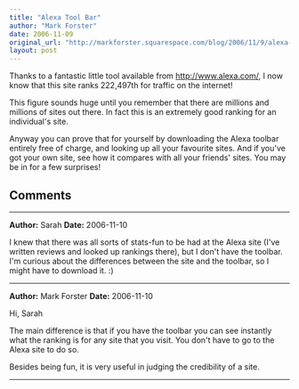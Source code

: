 ```yaml
---
title: "Alexa Tool Bar"
author: "Mark Forster"
date: 2006-11-09
original_url: "http://markforster.squarespace.com/blog/2006/11/9/alexa-tool-bar.html"
layout: post
---
```


Thanks to a fantastic little tool available from http://www.alexa.com/, I now know that this site ranks 222,497th for traffic on the internet!

This figure sounds huge until you remember that there are millions and millions of sites out there. In fact this is an extremely good ranking for an individual's site.

Anyway you can prove that for yourself by downloading the Alexa toolbar entirely free of charge, and looking up all your favourite sites. And if you've got your own site, see how it compares with all your friends' sites. You may be in for a few surprises!


## Comments

---

**Author:** Sarah
**Date:** 2006-11-10

I knew that there was all sorts of stats-fun to be had at the Alexa site (I've written reviews and looked up rankings there), but I don't have the toolbar. I'm curious about the differences between the site and the toolbar, so I might have to download it. :)

---

**Author:** Mark Forster
**Date:** 2006-11-10

Hi, Sarah  
  
The main difference is that if you have the toolbar you can see instantly what the ranking is for any site that you visit. You don't have to go to the Alexa site to do so.   
  
Besides being fun, it is very useful in judging the credibility of a site.

---
